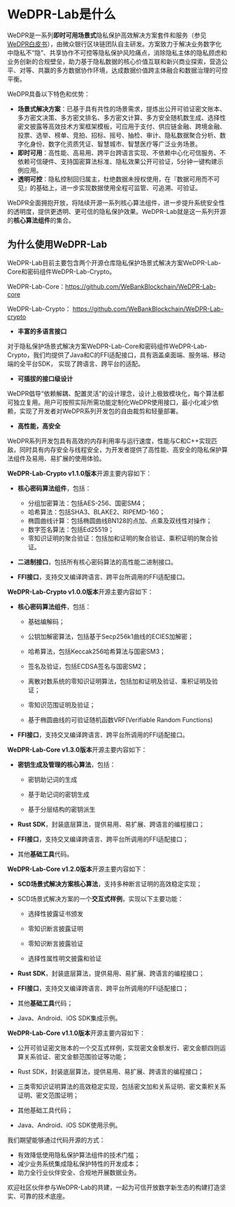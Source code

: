 # WeDPR-Lab是什么

WeDPR是一系列**即时可用场景式**隐私保护高效解决方案套件和服务（参见[WeDPR白皮书](https://mp.weixin.qq.com/s?__biz=MzU0MDY4MDMzOA==&mid=2247483910&idx=1&sn=7b647dec9f046f1e6f94d103897f7efb&scene=19#wechat_redirect)），由微众银行区块链团队自主研发。方案致力于解决业务数字化中隐私不“隐”、共享协作不可控等隐私保护风险痛点，消除隐私主体的隐私顾虑和业务创新的合规壁垒，助力基于隐私数据的核心价值互联和新兴商业探索，营造公平、对等、共赢的多方数据协作环境，达成数据价值跨主体融合和数据治理的可控平衡。

WeDPR具备以下特色和优势：

- **场景式解决方案**：已基于具有共性的场景需求，提炼出公开可验证密文账本、多方密文决策、多方密文排名、多方密文计算、多方安全随机数生成、选择性密文披露等高效技术方案框架模板，可应用于支付、供应链金融、跨境金融、投票、选举、榜单、竞拍、招标、摇号、抽检、审计、隐私数据聚合分析、数字化身份、数字化资质凭证、智慧城市、智慧医疗等广泛业务场景。
- **即时可用**：高性能、高易用、跨平台跨语言实现、不依赖中心化可信服务、不依赖可信硬件、支持国密算法标准、隐私效果公开可验证，5分钟一键构建示例应用。
- **透明可控**：隐私控制回归属主，杜绝数据未授权使用，在『数据可用而不可见』的基础上，进一步实现数据使用全程可监管、可追溯、可验证。

WeDPR全面拥抱开放，将陆续开源一系列核心算法组件，进一步提升系统安全性的透明度，提供更透明、更可信的隐私保护效果。WeDPR-Lab就是这一系列开源的**核心算法组件**的集合。

## 为什么使用WeDPR-Lab

WeDPR-Lab目前主要包含两个开源仓库隐私保护场景式解决方案WeDPR-Lab-Core和密码组件WeDPR-Lab-Crypto。

WeDPR-Lab-Core：https://github.com/WeBankBlockchain/WeDPR-Lab-core

WeDPR-Lab-Crypto： https://github.com/WeBankBlockchain/WeDPR-Lab-crypto

- **丰富的多语言接口**

对于隐私保护场景式解决方案WeDPR-Lab-Core和密码组件WeDPR-Lab-Crypto，我们均提供了Java和C的FFI适配接口，具有涵盖桌面端、服务端、移动端的全平台SDK，
实现了跨语言、跨平台的适配。

- **可插拔的接口级设计**

WeDPR倡导“依赖解耦、配置灵活”的设计理念，设计上极致模块化，每个算法都可独立复用。用户可按照实际所需功能定制化WeDPR使用接口，最小化减少依赖，实现了开发者对WeDPR系列开发包的自由裁剪和轻量部署。

- **高性能，高安全**

WeDPR系列开发包具有高效的内存利用率与运行速度，性能与C和C++实现匹敌，同时具有内存安全与线程安全，为开发者提供了高性能、高安全的隐私保护算法组件及易用、易扩展的使用体验。
  
**WeDPR-Lab-Crypto v1.1.0版本**开源主要内容如下：
- **核心密码算法组件**，包括：

  -  分组加密算法：包括AES-256、国密SM4；
  -  哈希算法：包括SHA3、BLAKE2、RIPEMD-160；
  -  椭圆曲线计算：包括椭圆曲线BN128的点加、点乘及双线性对操作； 
  -  数字签名算法：包括Ed25519；
  -  零知识证明的聚合验证：包括加和证明的聚合验证、乘积证明的聚合验证。
- **二进制接口**，包括所有核心密码算法的高性能二进制接口。
- **FFI接口**，支持交叉编译跨语言、跨平台所调用的FFI适配接口。
  
**WeDPR-Lab-Crypto v1.0.0版本**开源主要内容如下：

- **核心密码算法组件**，包括：

  - 基础编解码；

  - 公钥加解密算法，包括基于Secp256k1曲线的ECIES加解密；
  - 哈希算法，包括Keccak256哈希算法与国密SM3；
  - 签名及验证，包括ECDSA签名与国密SM2；
  - 离散对数系统的零知识证明算法，包括加和证明及验证、乘积证明及验证；
  - 零知识范围证明及验证；
  - 基于椭圆曲线的可验证随机函数VRF(Verifiable Random Functions)

- **FFI接口**，支持交叉编译跨语言、跨平台所调用的FFI适配接口。


**WeDPR-Lab-Core v1.3.0版本**开源主要内容如下：

- **密钥生成及管理的核心算法**，包括：

  - 密钥助记词的生成

  - 基于助记词的密钥生成

  - 基于分层结构的密钥派生

- **Rust SDK**，封装底层算法，提供易用、易扩展、跨语言的编程接口；

- **FFI接口**，支持交叉编译跨语言、跨平台所调用的FFI适配接口；

- 其他**基础工具**代码。

**WeDPR-Lab-Core v1.2.0版本**开源主要内容如下：

- **SCD场景式解决方案核心算法**，支持多种断言证明的高效稳定实现；

- SCD场景式解决方案的一个**交互式样例**，实现以下主要功能：

  - 选择性披露证书颁发

  - 零知识断言披露证明

  - 零知识断言披露验证

  - 选择性属性明文披露和验证

- **Rust SDK**，封装底层算法，提供易用、易扩展、跨语言的编程接口；

- **FFI接口**，支持交叉编译跨语言、跨平台所调用的FFI适配接口；

- 其他**基础工具**代码；

- Java、Android、iOS SDK集成示例。


**WeDPR-Lab-Core v1.1.0版本**开源主要内容如下：

- 公开可验证密文账本的一个交互式样例，实现密文金额发行、密文金额四则运算关系验证、密文金额范围验证等功能；

- Rust SDK，封装底层算法，提供易用、易扩展、跨语言的编程接口；

- 三类零知识证明算法的高效稳定实现，包括密文加和关系证明、密文乘积关系证明、密文范围证明；

- 其他基础工具代码；

- Java、Android、iOS SDK使用示例。

我们期望能够通过代码开源的方式：

- 有效降低使用隐私保护算法组件的技术门槛；
- 减少业务系统集成隐私保护特性的开发成本；
- 助力全行业伙伴安全、合规地开展数据业务。

欢迎社区伙伴参与WeDPR-Lab的共建，一起为可信开放数字新生态的构建打造坚实、可靠的技术底座。